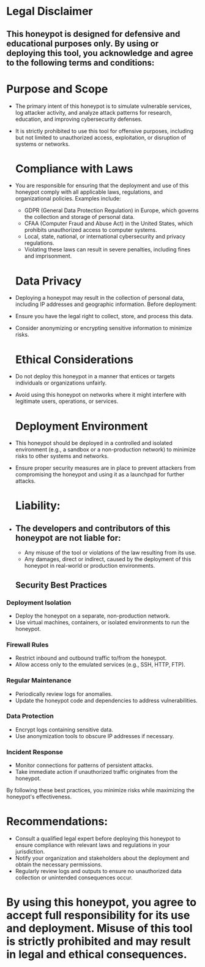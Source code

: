 # Legal Disclaimer

## This honeypot is designed for defensive and educational purposes only. By using or deploying this tool, you acknowledge and agree to the following terms and conditions:

# Purpose and Scope

- The primary intent of this honeypot is to simulate vulnerable services, log attacker activity, and analyze attack patterns for research, education, and improving cybersecurity defenses.
- It is strictly prohibited to use this tool for offensive purposes, including but not limited to unauthorized access, exploitation, or disruption of systems or networks.

  # Compliance with Laws

- You are responsible for ensuring that the deployment and use of this honeypot comply with all applicable laws, regulations, and organizational policies. Examples include:

  - GDPR (General Data Protection Regulation) in Europe, which governs the collection and storage of personal data.
  - CFAA (Computer Fraud and Abuse Act) in the United States, which prohibits unauthorized access to computer systems.
  - Local, state, national, or international cybersecurity and privacy regulations.
  - Violating these laws can result in severe penalties, including fines and imprisonment.

  # Data Privacy

- Deploying a honeypot may result in the collection of personal data, including IP addresses and geographic information. Before deployment:
- Ensure you have the legal right to collect, store, and process this data.
- Consider anonymizing or encrypting sensitive information to minimize risks.

  # Ethical Considerations

- Do not deploy this honeypot in a manner that entices or targets individuals or organizations unfairly.
- Avoid using this honeypot on networks where it might interfere with legitimate users, operations, or services.

  # Deployment Environment

- This honeypot should be deployed in a controlled and isolated environment (e.g., a sandbox or a non-production network) to minimize risks to other systems and networks.
- Ensure proper security measures are in place to prevent attackers from compromising the honeypot and using it as a launchpad for further attacks.

  # Liability:

- ## The developers and contributors of this honeypot are not liable for:

  - Any misuse of the tool or violations of the law resulting from its use.
  - Any damages, direct or indirect, caused by the deployment of this honeypot in real-world or production environments.

  ## Security Best Practices

### **Deployment Isolation**

- Deploy the honeypot on a separate, non-production network.
- Use virtual machines, containers, or isolated environments to run the honeypot.

### **Firewall Rules**

- Restrict inbound and outbound traffic to/from the honeypot.
- Allow access only to the emulated services (e.g., SSH, HTTP, FTP).

### **Regular Maintenance**

- Periodically review logs for anomalies.
- Update the honeypot code and dependencies to address vulnerabilities.

### **Data Protection**

- Encrypt logs containing sensitive data.
- Use anonymization tools to obscure IP addresses if necessary.

### **Incident Response**

- Monitor connections for patterns of persistent attacks.
- Take immediate action if unauthorized traffic originates from the honeypot.

By following these best practices, you minimize risks while maximizing the honeypot's effectiveness.

# Recommendations:

- Consult a qualified legal expert before deploying this honeypot to ensure compliance with relevant laws and regulations in your jurisdiction.
- Notify your organization and stakeholders about the deployment and obtain the necessary permissions.
- Regularly review logs and outputs to ensure no unauthorized data collection or unintended consequences occur.

# **By using this honeypot, you agree to accept full responsibility for its use and deployment. Misuse of this tool is strictly prohibited and may result in legal and ethical consequences.**
